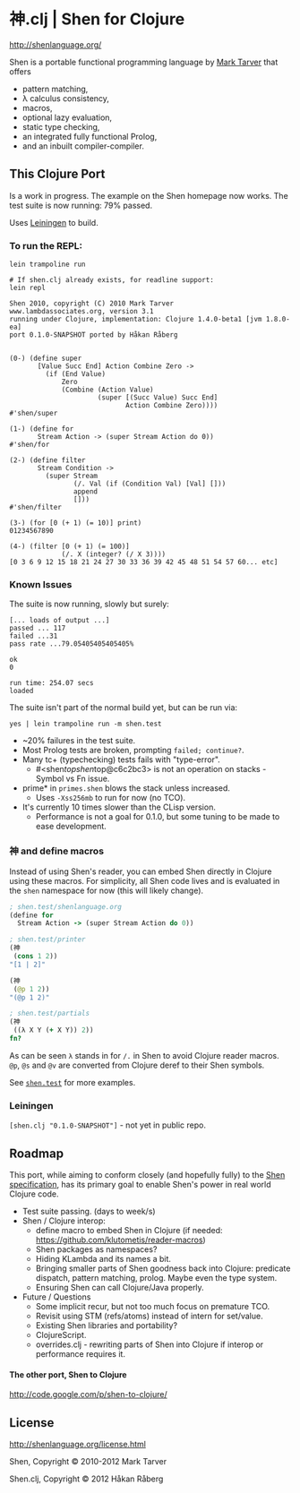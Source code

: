 # 神.clj | Shen for Clojure

http://shenlanguage.org/

Shen is a portable functional programming language by [Mark Tarver](http://www.lambdassociates.org/) that offers

* pattern matching,
* λ calculus consistency,
* macros,
* optional lazy evaluation,
* static type checking,
* an integrated fully functional Prolog,
* and an inbuilt compiler-compiler.


## This Clojure Port

Is a work in progress. The example on the Shen homepage now works. The test suite is now running: 79% passed.

Uses [Leiningen](https://github.com/technomancy/leiningen) to build.

### To run the REPL:

    lein trampoline run

    # If shen.clj already exists, for readline support:
    lein repl

    Shen 2010, copyright (C) 2010 Mark Tarver
    www.lambdassociates.org, version 3.1
    running under Clojure, implementation: Clojure 1.4.0-beta1 [jvm 1.8.0-ea]
    port 0.1.0-SNAPSHOT ported by Håkan Råberg


    (0-) (define super
           [Value Succ End] Action Combine Zero ->
             (if (End Value)
                 Zero
                 (Combine (Action Value)
                          (super [(Succ Value) Succ End]
                                 Action Combine Zero))))
    #'shen/super

    (1-) (define for
           Stream Action -> (super Stream Action do 0))
    #'shen/for

    (2-) (define filter
           Stream Condition ->
             (super Stream
                    (/. Val (if (Condition Val) [Val] []))
                    append
                    []))
    #'shen/filter

    (3-) (for [0 (+ 1) (= 10)] print)
    01234567890

    (4-) (filter [0 (+ 1) (= 100)]
                 (/. X (integer? (/ X 3))))
    [0 3 6 9 12 15 18 21 24 27 30 33 36 39 42 45 48 51 54 57 60... etc]


### Known Issues

The suite is now running, slowly but surely:

    [... loads of output ...]
    passed ... 117
    failed ...31
    pass rate ...79.05405405405405%

    ok
    0

    run time: 254.07 secs
    loaded

The suite isn't part of the normal build yet, but can be run via:

    yes | lein trampoline run -m shen.test


* ~20% failures in the test suite.
* Most Prolog tests are broken, prompting `failed; continue?`.
* Many tc+ (typechecking) tests fails with "type-error".
  * #<shen$top shen$top@c6c2bc3> is not an operation on stacks - Symbol vs Fn issue.
* prime* in `primes.shen` blows the stack unless increased.
  * Uses `-Xss256mb` to run for now (no TCO).
* It's currently 10 times slower than the CLisp version.
  * Performance is not a goal for 0.1.0, but some tuning to be made to ease development.


### 神 and define macros

Instead of using Shen's reader, you can embed Shen directly in Clojure using these macros.
For simplicity, all Shen code lives and is evaluated in the `shen` namespace for now (this will likely change).

```clojure
; shen.test/shenlanguage.org
(define for
  Stream Action -> (super Stream Action do 0))

; shen.test/printer
(神
 (cons 1 2))
"[1 | 2]"

(神
 (@p 1 2))
"(@p 1 2)"

; shen.test/partials
(神
 ((λ X Y (+ X Y)) 2))
fn?
```

As can be seen `λ` stands in for `/.` in Shen to avoid Clojure reader macros.
`@p`, `@s` and `@v` are converted from Clojure deref to their Shen symbols.

See [`shen.test`](https://github.com/hraberg/shen.clj/blob/master/test/shen/test.clj) for more examples.


### Leiningen

`[shen.clj "0.1.0-SNAPSHOT"]` - not yet in public repo.



## Roadmap

This port, while aiming to conform closely (and hopefully fully) to the [Shen specification](http://shenlanguage.org/Documentation/shendoc.htm), has its primary goal to enable Shen's power in real world Clojure code.

* Test suite passing. (days to week/s)
* Shen / Clojure interop:
  * define macro to embed Shen in Clojure (if needed: https://github.com/klutometis/reader-macros)
  * Shen packages as namespaces?
  * Hiding KLambda and its names a bit.
  * Bringing smaller parts of Shen goodness back into Clojure: predicate dispatch, pattern matching, prolog. Maybe even the type system.
  * Ensuring Shen can call Clojure/Java properly.
* Future / Questions
  * Some implicit recur, but not too much focus on premature TCO.
  * Revisit using STM (refs/atoms) instead of intern for set/value.
  * Existing Shen libraries and portability?
  * ClojureScript.
  * overrides.clj - rewriting parts of Shen into Clojure if interop or performance requires it.


#### The other port, Shen to Clojure

http://code.google.com/p/shen-to-clojure/

## License

http://shenlanguage.org/license.html

Shen, Copyright © 2010-2012 Mark Tarver

Shen.clj, Copyright © 2012 Håkan Råberg
